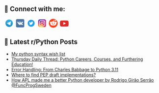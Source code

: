## 🔎 Connect with me:
[<img src="https://github.com/bullbesh/bullbesh/blob/main/images/Telegram.png" width="32" height="32" />](https://t.me/bullbesh)
[<img src="https://github.com/bullbesh/bullbesh/blob/main/images/VK.png" width="32" height="32" />](https://vk.com/bullbesh)
[<img src="https://github.com/bullbesh/bullbesh/blob/main/images/Twitter.png" width="32" height="32" />](https://twitter.com/bullbesh1)
[<img src="https://github.com/bullbesh/bullbesh/blob/main/images/Instagram.png" width="32" height="32" />](https://www.instagram.com/bullbesh)
[<img src="https://github.com/bullbesh/bullbesh/blob/main/images/Reddit.png" width="32" height="32" />](https://www.reddit.com/user/bullbesh)
[<img src="https://github.com/bullbesh/bullbesh/blob/main/images/YouTube.png" width="32" height="32" />](https://www.youtube.com/channel/UCtfjRs6uzgq5mfm8S06WTcg)

## 📕 Latest r/Python Posts
<!-- BLOG-POST-LIST:START -->
- [My python syntax wish list](https://www.reddit.com/r/Python/comments/15tar70/my_python_syntax_wish_list/)
- [Thursday Daily Thread: Python Careers, Courses, and Furthering Education!](https://www.reddit.com/r/Python/comments/15t6lgk/thursday_daily_thread_python_careers_courses_and/)
- [Error Handling: From Charles Babbage to Python 3.11](https://www.reddit.com/r/Python/comments/15t503x/error_handling_from_charles_babbage_to_python_311/)
- [Where to find PEP draft implementations?](https://www.reddit.com/r/Python/comments/15t4yuh/where_to_find_pep_draft_implementations/)
- [How APL made me a better Python developer by Rodrigo Girão Serrão @FuncProgSweden](https://www.reddit.com/r/Python/comments/15t05ka/how_apl_made_me_a_better_python_developer_by/)
<!-- BLOG-POST-LIST:END -->
